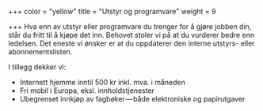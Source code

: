 +++
color = "yellow"
title = "Utstyr og programvare"
weight = 9

+++
Hva enn av utstyr eller programvare du trenger for å gjøre jobben din, står du fritt til å kjøpe det inn. Behovet stoler vi på at du vurderer bedre enn ledelsen. Det eneste vi ønsker er at du oppdaterer den interne utstyrs- eller abonnementslisten.

I tillegg dekker vi:

- Internett hjemme inntil 500 kr inkl. mva. i måneden
- Fri mobil i Europa, eksl. innholdstjenester
- Ubegrenset innkjøp av fagbøker — både elektroniske og papirutgaver
